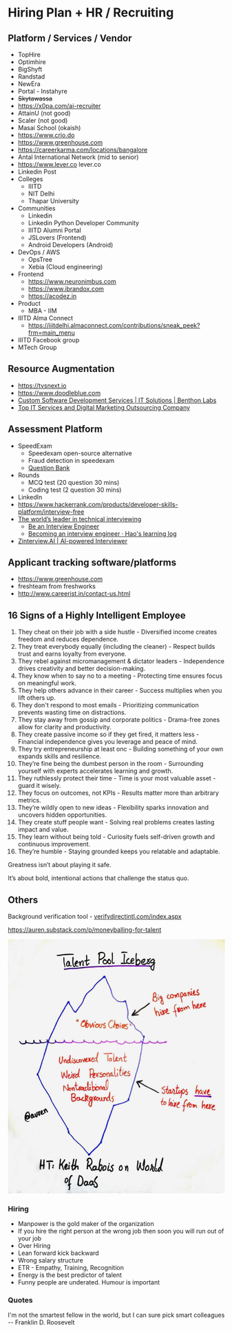 # Hiring Plan + HR / Recruiting

## Platform / Services / Vendor

- TopHire
- Optimhire
- BigShyft
- Randstad
- NewEra
- Portal - Instahyre
- ~~Skytawassa~~
- https://x0pa.com/ai-recruiter
- AttainU (not good)
- Scaler (not good)
- Masai School (okaish)
- https://www.crio.do
- https://www.greenhouse.com
- https://careerkarma.com/locations/bangalore
- Antal International Network (mid to senior)
- https://www.lever.co lever.co
- Linkedin Post
- Colleges
    - IIITD
    - NIT Delhi
    - Thapar University
- Communities
    - Linkedin
    - Linkedin Python Developer Community
    - IIITD Alumni Portal
    - JSLovers (Frontend)
    - Android Developers (Android)
- DevOps / AWS
    - OpsTree
    - Xebia (Cloud engineering)
- Frontend
    - https://www.neuronimbus.com
    - https://www.ibrandox.com
    - https://acodez.in
- Product
    - MBA - IIM
- IIITD Alma Connect
    - https://iiitdelhi.almaconnect.com/contributions/sneak_peek?frm=main_menu
- IIITD Facebook group
- MTech Group

## Resource Augmentation

- https://tvsnext.io
- https://www.doodleblue.com
- [Custom Software Development Services | IT Solutions | Benthon Labs](https://www.benthonlabs.com/)
- [Top IT Services and Digital Marketing Outsourcing Company](https://www.wildnettechnologies.com/)

## Assessment Platform

- SpeedExam
    - Speedexam open-source alternative
    - Fraud detection in speedexam
    - [Question Bank](https://docs.google.com/spreadsheets/d/1iap0smKltoGDfr8kDj6dM__jh53Ng3HJ/edit#gid=144102656)
- Rounds
    - MCQ test (20 question 30 mins)
    - Coding test (2 question 30 mins)
- LinkedIn
- https://www.hackerrank.com/products/developer-skills-platform/interview-free
- [The world’s leader in technical interviewing](https://karat.com/)
	- [Be an Interview Engineer](https://karat.com/become-an-interview-engineer/)
	- [Becoming an interview engineer · Hao's learning log](https://blog.hao.dev/becoming-an-interview-engineer)
- [Zinterview.AI \| AI-powered Interviewer](https://zinterview.ai/)

## Applicant tracking software/platforms

- https://www.greenhouse.com
- freshteam from freshworks
- http://www.careerist.in/contact-us.html

## 16 Signs of a Highly Intelligent Employee

1. They cheat on their job with a side hustle - Diversified income creates freedom and reduces dependence.
2. They treat everybody equally (including the cleaner) - Respect builds trust and earns loyalty from everyone.
3. They rebel against micromanagement & dictator leaders - Independence drives creativity and better decision-making.
4. They know when to say no to a meeting - Protecting time ensures focus on meaningful work.
5. They help others advance in their career - Success multiplies when you lift others up.
6. They don't respond to most emails - Prioritizing communication prevents wasting time on distractions.
7. They stay away from gossip and corporate politics - Drama-free zones allow for clarity and productivity.
8. They create passive income so if they get fired, it matters less - Financial independence gives you leverage and peace of mind.
9. They try entrepreneurship at least onc - Building something of your own expands skills and resilience.
10. They’re fine being the dumbest person in the room - Surrounding yourself with experts accelerates learning and growth.
11. They ruthlessly protect their time - Time is your most valuable asset - guard it wisely.
12. They focus on outcomes, not KPIs - Results matter more than arbitrary metrics.
13. They’re wildly open to new ideas - Flexibility sparks innovation and uncovers hidden opportunities.
14. They create stuff people want - Solving real problems creates lasting impact and value.
15. They learn without being told - Curiosity fuels self-driven growth and continuous improvement.
16. They’re humble - Staying grounded keeps you relatable and adaptable.

Greatness isn’t about playing it safe.

It’s about bold, intentional actions
that challenge the status quo.

## Others

Background verification tool - [verifydirectintl.com/index.aspx](https://verifydirectintl.com/)

https://auren.substack.com/p/moneyballing-for-talent

![image](../../media/Hiring-Plan-HR-Recruiting-image1.jpg)

### Hiring

- Manpower is the gold maker of the organization
- If you hire the right person at the wrong job then soon you will run out of your job
- Over Hiring
- Lean forward kick backward
- Wrong salary structure
- ETR - Empathy, Training, Recognition
- Energy is the best predictor of talent
- Funny people are underated. Humour is important

### Quotes

I'm not the smartest fellow in the world, but I can sure pick smart colleagues -- Franklin D. Roosevelt
